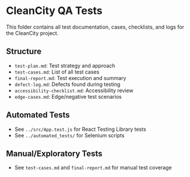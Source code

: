 # CleanCity QA Tests

This folder contains all test documentation, cases, checklists, and logs for the CleanCity project.

## Structure
- `test-plan.md`: Test strategy and approach
- `test-cases.md`: List of all test cases
- `final-report.md`: Test execution and summary
- `defect-log.md`: Defects found during testing
- `accessibility-checklist.md`: Accessibility review
- `edge-cases.md`: Edge/negative test scenarios

## Automated Tests
- See `../src/App.test.js` for React Testing Library tests
- See `../automated_tests/` for Selenium scripts

## Manual/Exploratory Tests
- See `test-cases.md` and `final-report.md` for manual test coverage
